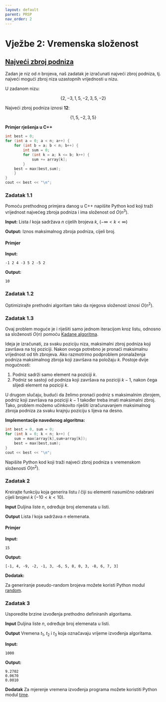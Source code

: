 ```yaml
---
layout: default
parent: PRSP
nav_order: 2
---
```


# Vježbe 2: Vremenska složenost

## [Najveći zbroj podniza](https://en.wikipedia.org/wiki/Maximum_subarray_problem)


Zadan je niz od $n$ brojeva, naš zadatak je izračunati najveći zbroj podniza, tj. najveći mogući zbroj niza uzastopnih vrijednosti u nizu.

U zadanom nizu:

$$\{2, -3, 1, 5, -2, 3, 5, -2\}$$

Najveći zbroj podniza iznosi **12**:

$$\{1, 5, -2, 3, 5\}$$


**Primjer rješenja u C++**
```cpp
int best = 0;
for (int a = 0; a < n; a++) {
	for (int b = a; b < n; b++) {
		int sum = 0;
		for (int k = a; k <= b; k++) {
			sum += array[k];
		}
	best = max(best,sum);
	}
}
cout << best << "\n";
```

### Zadatak 1.1

Pomoću prethodnog primjera danog u C++ napišite Python kod koji traži vrijednost najvećeg zbroja podniza i ima složenost od $O(n^3)$.

**Input:**
Lista $l$ koja sadržava $n$ cijelih brojeva $k$, $( -\infty < k < \infty)$


**Output:**
Iznos maksimalnog zbroja podniza, cijeli broj.

#### Primjer

**Input:**
```
-1 2 4 -3 5 2 -5 2
```

**Output:**
```
10
```

### Zadatak 1.2

Optimizirajte prethodni algoritam tako da njegova složenost iznosi $O(n^2)$.


### Zadatak 1.3

Ovaj problem moguće je i riješiti samo jednom iteracijom kroz listu, odnosno sa složenosti $O(n)$ pomoću [Kadane algoritma](https://en.wikipedia.org/wiki/Joseph_Born_Kadane).

Ideja je izračunati, za svaku poziciju niza, maksimalni zbroj podniza koji završava na toj poziciji. Nakon ovoga potrebno je pronaći maksimalnu vrijednost od tih zbrojeva. Ako razmotrimo podproblem pronalaženja podniza maksimalnog zbroja koji završava na položaju $k$. Postoje dvije mogućnosti:
1. Podniz sadrži samo element na poziciji $k$.
2. Podniz se sastoji od podniza koji završava na poziciji $k-1$, nakon čega slijedi
element na poziciji $k$.

U drugom slučaju, budući da želimo pronaći podniz s maksimalnim zbrojem, podniz koji završava na poziciji $k-1$ također treba imati maksimalni zbroj. Tako, problem možemo učinkovito riješiti izračunavanjem maksimalnog zbroja podniza za svaku krajnju poziciju s lijeva na desno.

**Implementacije navedenog algoritma:**

```cpp
int best = 0, sum = 0;
for (int k = 0; k < n; k++) {
	sum = max(array[k],sum+array[k]);
	best = max(best,sum);
}
cout << best << "\n";
```

Napišite Python kod koji traži najveći zbroj podniza s vremenskom složenosti $O(n^2)$.

### Zadatak 2

Kreirajte funkciju koja generira listu $l$ čiji su elementi nasumično odabrani cijeli brojevi $k$ $( - 10 < k < 10)$.



**Input**
Duljina liste $n$, određuje broj elemenata u listi.

**Output**
Lista $l$ koja sadržava $n$ elemenata.

#### Primjer

**Input:**
```
15
```

**Output:**
```
[-1, 4, -9, -2, -1, 3, -6, 5, 8, 0, 3, -8, 6, 7, 3]
```

**Dodatak:**

Za generiranje pseudo-random brojeva možete koristi Python modul [random](https://docs.python.org/3/library/random.html).

### Zadatak 3

Usporedite brzine izvođenja prethodno definiranih algoritama.

**Input**
Duljina liste $n$, određuje broj elemenata u listi.

**Output**
Vremena $t_1$, $t_2$ i $t_3$ koja označavaju vrijeme izvođenja algoritama.

**Input:**
```
1000
```

**Output:**
```
9.2702
0.0670
0.0010
```

**Dodatak**
Za mjerenje vremena izvođenja programa možete koristiti Python modul [time](https://docs.python.org/3/library/time.html).